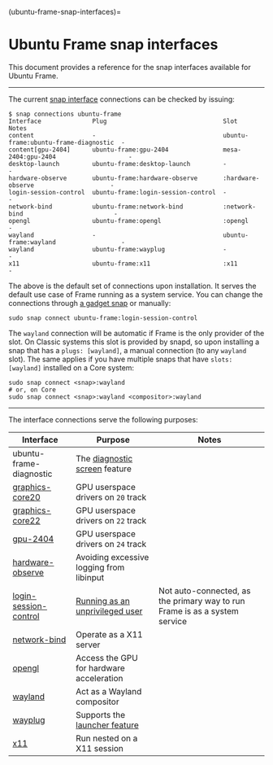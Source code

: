 (ubuntu-frame-snap-interfaces)=

# Ubuntu Frame snap interfaces

This document provides a reference for the snap interfaces available for Ubuntu Frame.

______________________________________________________________________

The current [snap interface](https://snapcraft.io/docs/supported-interfaces) connections can be checked by issuing:

```
$ snap connections ubuntu-frame
Interface              Plug                                Slot                                  Notes
content                -                                   ubuntu-frame:ubuntu-frame-diagnostic  -
content[gpu-2404]      ubuntu-frame:gpu-2404               mesa-2404:gpu-2404                    -
desktop-launch         ubuntu-frame:desktop-launch         -                                     -
hardware-observe       ubuntu-frame:hardware-observe       :hardware-observe                     -
login-session-control  ubuntu-frame:login-session-control  -                                     -
network-bind           ubuntu-frame:network-bind           :network-bind                         -
opengl                 ubuntu-frame:opengl                 :opengl                               -
wayland                -                                   ubuntu-frame:wayland                  -
wayland                ubuntu-frame:wayplug                -                                     -
x11                    ubuntu-frame:x11                    :x11                                  -
```

The above is the default set of connections upon installation. It serves the default use case of Frame running as a system service. You can change the connections through [a gadget snap](/reference/configuring-ubuntu-frame-through-a-gadget-snap.md) or manually:

```
sudo snap connect ubuntu-frame:login-session-control
```

The `wayland` connection will be automatic if Frame is the only provider of the slot. On Classic systems this slot is provided by snapd, so upon installing a snap that has a `plugs: [wayland]`, a manual connection (to any `wayland` slot). The same applies if you have multiple snaps that have `slots: [wayland]` installed on a Core system:

```
sudo snap connect <snap>:wayland
# or, on Core
sudo snap connect <snap>:wayland <compositor>:wayland
```

______________________________________________________________________

The interface connections serve the following purposes:

| Interface                                                                              | Purpose                                                                                   | Notes                                                                      |
| -------------------------------------------------------------------------------------- | ----------------------------------------------------------------------------------------- | -------------------------------------------------------------------------- |
| ubuntu-frame-diagnostic                                                                | The [diagnostic screen](/how-to/using-ubuntu-frame/use-the-diagnostic-feature.md) feature |                                                                            |
| [graphics-core20](/explanation/the-graphics-core20-snap-interface.md)                  | GPU userspace drivers on `20` track                                                       |                                                                            |
| [graphics-core22](/explanation/the-graphics-core22-snap-interface.md)                  | GPU userspace drivers on `22` track                                                       |                                                                            |
| [gpu-2404](/explanation/the-gpu-2404-snap-interface.md)                                | GPU userspace drivers on `24` track                                                       |                                                                            |
| [hardware-observe](https://snapcraft.io/docs/hardware-observe-interface)               | Avoiding excessive logging from libinput                                                  |                                                                            |
| [login-session-control](https://snapcraft.io/docs/login-session-control-interface) | [Running as an unprivileged user](/how-to/running-ubuntu-frame/unprivileged.md)           | Not auto-connected, as the primary way to run Frame is as a system service |
| [network-bind](https://snapcraft.io/docs/network-bind-interface)                       | Operate as a X11 server                                                                   |                                                                            |
| [opengl](https://snapcraft.io/docs/opengl-interface)                                   | Access the GPU for hardware acceleration                                                  |                                                                            |
| [wayland](https://snapcraft.io/docs/wayland-interface)                                 | Act as a Wayland compositor                                                               |                                                                            |
| [wayplug](https://snapcraft.io/docs/wayland-interface)                                 | Supports the [launcher feature](/reference/ubuntu-frame-configuration-options.md)         |                                                                            |
| [x11](https://snapcraft.io/docs/x11-interface)                                         | Run nested on a X11 session                                                               |                                                                            |
